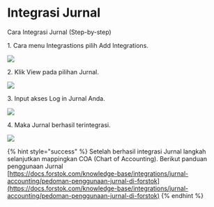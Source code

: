 # Integrasi Jurnal

Cara Integrasi Jurnal (Step-by-step)

1\. Cara menu Integrastions pilih Add Integrations.

![](https://s3.amazonaws.com/cdn.freshdesk.com/data/helpdesk/attachments/production/48078119309/original/nzF6pUWl4fkHR5YWSAvg7Kowh17GTgdWzA.png?1608714376)

2\. Klik View pada pilihan Jurnal.

![](https://s3.amazonaws.com/cdn.freshdesk.com/data/helpdesk/attachments/production/48078119596/original/TBSUKktOTBphl9zIHYFjr3PEqnuxgdzGww.png?1608714428)

3\. Input akses Log in Jurnal Anda.

![](https://s3.amazonaws.com/cdn.freshdesk.com/data/helpdesk/attachments/production/48078119721/original/8HAwTYMtel7cRxMn1E9BIKkSzlvOP-3mKw.png?1608714464)

4\. Maka Jurnal berhasil terintegrasi.

![](https://s3.amazonaws.com/cdn.freshdesk.com/data/helpdesk/attachments/production/48078121334/original/x5DqVK4keLQxqtnuKeBdThAISMfuwz3boQ.png?1608714851)

{% hint style="success" %}
Setelah berhasil integrasi Jurnal langkah selanjutkan mappingkan COA (Chart of Accounting). Berikut panduan penggunaan Jurnal\
[https://docs.forstok.com/knowledge-base/integrations/jurnal-accounting/pedoman-penggunaan-jurnal-di-forstok](https://docs.forstok.com/knowledge-base/integrations/jurnal-accounting/pedoman-penggunaan-jurnal-di-forstok)
{% endhint %}
